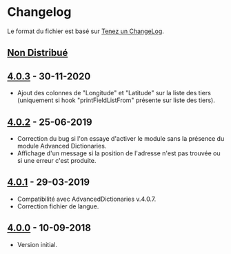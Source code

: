 # Changelog
Le format du fichier est basé sur [Tenez un ChangeLog](http://keepachangelog.com/fr/1.0.0/).

## [Non Distribué]

## [4.0.3] - 30-11-2020
- Ajout des colonnes de "Longitude" et "Latitude" sur la liste des tiers (uniquement si hook "printFieldListFrom" présente sur liste des tiers).

## [4.0.2] - 25-06-2019
- Correction du bug si l'on essaye d'activer le module sans la présence du module Advanced Dictionaries.
- Affichage d'un message si la position de l'adresse n'est pas trouvée ou si une erreur c'est produite.

## [4.0.1] - 29-03-2019
- Compatibilité avec AdvancedDictionaries v.4.0.7.
- Correction fichier de langue.

## [4.0.0] - 10-09-2018
- Version initial.

[Non Distribué]: http://git.open-dsi.fr/dolibarr-extension/graylog/compare/v4.0.3...HEAD
[4.0.3]: http://git.open-dsi.fr/dolibarr-extension/graylog/commits/v4.0.3
[4.0.2]: http://git.open-dsi.fr/dolibarr-extension/graylog/commits/v4.0.2
[4.0.1]: http://git.open-dsi.fr/dolibarr-extension/graylog/commits/v4.0.1
[4.0.0]: http://git.open-dsi.fr/dolibarr-extension/graylog/commits/v4.0.0
